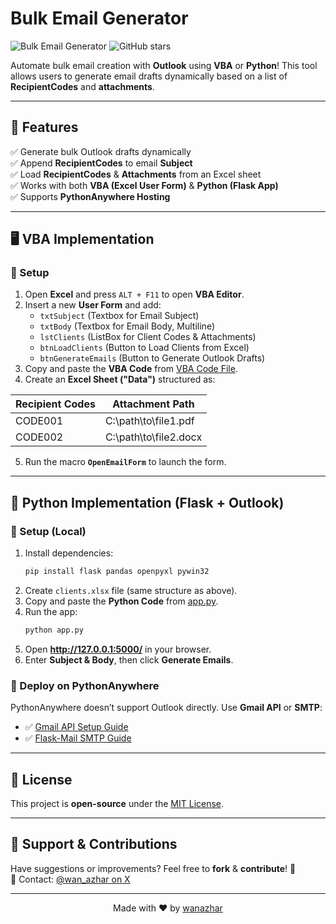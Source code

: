 # Bulk Email Generator

![Bulk Email Generator](https://img.shields.io/badge/Status-Working-brightgreen.svg) ![GitHub stars](https://img.shields.io/github/stars/your-repo.svg)

Automate bulk email creation with **Outlook** using **VBA** or **Python**! This tool allows users to generate email drafts dynamically based on a list of **RecipientCodes** and **attachments**.

---

## 📌 Features
✅ Generate bulk Outlook drafts dynamically  
✅ Append **RecipientCodes** to email **Subject**  
✅ Load **RecipientCodes** & **Attachments** from an Excel sheet  
✅ Works with both **VBA (Excel User Form)** & **Python (Flask App)**  
✅ Supports **PythonAnywhere Hosting**

---

## 🖥️ VBA Implementation

### 🔹 Setup
1. Open **Excel** and press `ALT + F11` to open **VBA Editor**.
2. Insert a new **User Form** and add:
   - `txtSubject` (Textbox for Email Subject)
   - `txtBody` (Textbox for Email Body, Multiline)
   - `lstClients` (ListBox for Client Codes & Attachments)
   - `btnLoadClients` (Button to Load Clients from Excel)
   - `btnGenerateEmails` (Button to Generate Outlook Drafts)
3. Copy and paste the **VBA Code** from [VBA Code File](emaildraft.vb).
4. Create an **Excel Sheet ("Data")** structured as:

| Recipient Codes | Attachment Path        |
|------------|----------------------|
| CODE001  | C:\path\to\file1.pdf |
| CODE002  | C:\path\to\file2.docx |

5. Run the macro **`OpenEmailForm`** to launch the form.

---

## 🐍 Python Implementation (Flask + Outlook)

### 🔹 Setup (Local)
1. Install dependencies:
   ```sh
   pip install flask pandas openpyxl pywin32
   ```
2. Create `clients.xlsx` file (same structure as above).
3. Copy and paste the **Python Code** from [app.py](app.py).
4. Run the app:
   ```sh
   python app.py
   ```
5. Open **http://127.0.0.1:5000/** in your browser.
6. Enter **Subject & Body**, then click **Generate Emails**.

### 🚀 Deploy on PythonAnywhere
PythonAnywhere doesn’t support Outlook directly. Use **Gmail API** or **SMTP**:
- ✅ [Gmail API Setup Guide](https://developers.google.com/gmail/api)
- ✅ [Flask-Mail SMTP Guide](https://pythonhosted.org/Flask-Mail/)

---

## 📜 License
This project is **open-source** under the [MIT License](LICENSE).

---

## 💙 Support & Contributions
Have suggestions or improvements? Feel free to **fork** & **contribute**! 🚀  
📩 Contact: [@wan_azhar on X](https://x.com/wan_azhar)

---

<p align="center">Made with ❤️ by <a href="https://github.com/wanazhar">wanazhar</a></p>

